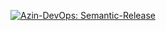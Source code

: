 [![Azin-DevOps: Semantic-Release](https://img.shields.io/badge/Azin--DevOps-Semantic--Release-informational.svg?style=for-the-badge&logo=data:image/png;base64,iVBORw0KGgoAAAANSUhEUgAAAA4AAAAOCAIAAACQKrqGAAAAAXNSR0IArs4c6QAAAARnQU1BAACxjwv8YQUAAAAJcEhZcwAADsMAAA7DAcdvqGQAAAD7SURBVChTY/j37/+3H38+ff2FBwEV/Pv3j+Hzt1+HLrxYvPPOwu23sSKg1MELL4DKGF69/z59/Y2k9iOxzYewoqT2w1PXXQcqAymduPpqZMOBwKq97kU73ZAQkBtQuTei4UD/yqtQpZNWXw2r3Z/Ve+w/BsibcCK0dn//qisoStO6j0LlkQBQ/2BUmonNW7n9x1GUAgMrov4AELUuutgw7zwcAbnAQAyvP9C/ChxYL999n7zmWkzTwbC6/cCgRUNAweimg0CzQEo/fP656cij7uWXO5Zcwoq6l13eePgRUBnDn7//3n768eT11yevvoJINAQWfPvxx5+//wCvpcSv3A4ENwAAAABJRU5ErkJggg==)](https://azintelecomgroup.slack.com/archives/C0333KYCH6J)

